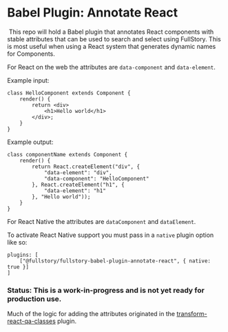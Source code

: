 # Babel Plugin: Annotate React
​
This repo will hold a Babel plugin that annotates React components with stable attributes that can be used to search and select using FullStory. This is most useful when using a React system that generates dynamic names for Components.

For React on the web the attributes are `data-component` and `data-element`.

Example input:

	class HelloComponent extends Component {
		render() {
			return <div>
				<h1>Hello world</h1>
			</div>;
		}
	}

Example output:

	class componentName extends Component {
		render() {
			return React.createElement("div", {
				"data-element": "div",
				"data-component": "HelloComponent"
			}, React.createElement("h1", {
				"data-element": "h1"
			}, "Hello world"));
		}
	}


For React Native the attributes are `dataComponent` and `dataElement`.

To activate React Native support you must pass in a `native` plugin option like so:

	plugins: [
		["@fullstory/fullstory-babel-plugin-annotate-react", { native: true }]
	]


### Status: This is a work-in-progress and is not yet ready for production use.

Much of the logic for adding the attributes originated in the [transform-react-qa-classes](https://github.com/davesnx/babel-plugin-transform-react-qa-classes/) plugin.
